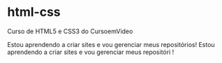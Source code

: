 # html-css
 Curso de HTML5 e CSS3 do CursoemVideo

Estou aprendendo a criar sites e vou gerenciar meus repositórios!
Estou aprendendo a criar sites e vou gerenciar meus repositóri !
